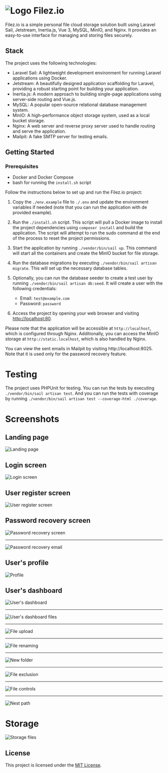 # <img src="./resources/icons/logo.png" alt="Logo"> Filez.io

Filez.io is a simple personal file cloud storage solution built using Laravel Sail, Jetstream, Inertia.js, Vue 3, MySQL, MinIO, and Nginx. It provides an easy-to-use interface for managing and storing files securely.

## Stack

The project uses the following technologies:

- Laravel Sail: A lightweight development environment for running Laravel applications using Docker.
- Jetstream: A beautifully designed application scaffolding for Laravel, providing a robust starting point for building your application.
- Inertia.js: A modern approach to building single-page applications using server-side routing and Vue.js.
- MySQL: A popular open-source relational database management system.
- MinIO: A high-performance object storage system, used as a local bucket storage.
- Nginx: A web server and reverse proxy server used to handle routing and serve the application.
- Mailpit: A fake SMTP server for testing emails.

## Getting Started

### Prerequisites

- Docker and Docker Compose
- bash for running the `install.sh` script

Follow the instructions below to set up and run the Filez.io project:

1. Copy the `./env.example` file to `./.env` and update the environment variables if needed (note that you can run the application with de provided example).

2. Run the `./install.sh` script. This script will pull a Docker image to install the project dependencies using `composer install` and build the application.
The script will attempt to run the sudo command at the end of the process to reset the project permissions.

3. Start the application by running `./vendor/bin/sail up`. This command will start all the containers and create the MinIO bucket for file storage.

4. Run the database migrations by executing `./vendor/bin/sail artisan migrate`. This will set up the necessary database tables.

5. Optionally, you can run the database seeder to create a test user by running `./vendor/bin/sail artisan db:seed`.
It will create a user with the following credentials:

    - Email: `test@example.com`
    - Password: `password`

6. Access the project by opening your web browser and visiting [http://localhost:80](http://localhost:80).

Please note that the application will be accessible at `http://localhost`, which is configured through Nginx.
Additionally, you can access the MinIO storage at `http://static.localhost`, which is also handled by Nginx.

You can view the sent emails in Mailpit by visiting http://localhost:8025. Note that it is used only for the password recovery feature.

# Testing

The project uses PHPUnit for testing. You can run the tests by executing `./vendor/bin/sail artisan test`.
And you can run the tests with coverage by running `./vendor/bin/sail artisan test --coverage-html ./coverage`.

# Screenshots

## Landing page
<img src="./screenshots/landing-page.png" alt="Landing page">

## Login screen
<img src="./screenshots/login-page.png" alt="Login screen">

## User register screen
<img src="./screenshots/register.png" alt="User register screen">

## Password recovery screen
<img src="./screenshots/password-recovery-page.png" alt="Password recovery screen">

---
<img src="./screenshots/password-recovery-email.png" alt="Password recovery email">

## User's profile
<img src="./screenshots/profile.png" alt="Profile">

## User's dashboard
<img src="./screenshots/dashboard.png" alt="User's dashboard">

---
<img src="./screenshots/file-listing.png" alt="User's dashboard files">

---
<img src="./screenshots/file-upload.png" alt="File upload">

---
<img src="./screenshots/renaming.png" alt="File renaming">

---
<img src="./screenshots/new-folder.png" alt="New folder">

---
<img src="./screenshots/exclusion.png" alt="File exclusion">

---
<img src="./screenshots/file-controls.png" alt="File controls">

---
<img src="./screenshots/nested-path.png" alt="Nest path">

# Storage
<img src="./screenshots/storage.png" alt="Storage files">


## License

This project is licensed under the [MIT License](https://opensource.org/license/mit/).
